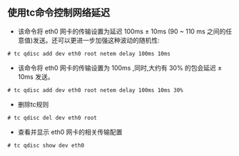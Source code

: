 

## 使用tc命令控制网络延迟

- 该命令将 eth0 网卡的传输设置为延迟 100ms ± 10ms (90 ~ 110 ms 之间的任意值)发送。还可以更进一步加强这种波动的随机性:

```
# tc qdisc add dev eth0 root netem delay 100ms 10ms
```

- 该命令将 eth0 网卡的传输设置为 100ms ,同时,大约有 30% 的包会延迟 ± 10ms 发送。

```
# tc qdisc add dev eth0 root netem delay 100ms 10ms 30%
```

- 删除tc规则

```
# tc qdisc del dev eth0 root
```

- 查看并显示 eth0 网卡的相关传输配置

```
# tc qdisc show dev eth0
```
